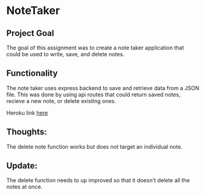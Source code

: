# NoteTaker

## Project Goal

The goal of this assignment was to create a note taker application that could be used to write, save, and delete notes.

## Functionality

The note taker uses express backend to save and retrieve data from a JSON file.  This was done by using api routes that could return saved notes, recieve a new note, or delete existing ones.

Heroku link [here](https://mysterious-beach-09502.herokuapp.com/)

## Thoughts:

The delete note function works but does not target an individual note.

## Update:
The delete function needs to up improved so that it doesn't delete all the notes at once.